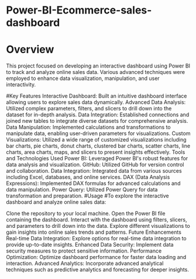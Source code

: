# Power-BI-Ecommerce-sales-dashboard

# Overview
This project focused on developing an interactive dashboard using Power BI to track and analyze online sales data. Various advanced techniques were employed to enhance data visualization, manipulation, and user interactivity.

#Key Features
Interactive Dashboard: Built an intuitive dashboard interface allowing users to explore sales data dynamically.
Advanced Data Analysis: Utilized complex parameters, filters, and slicers to drill down into the dataset for in-depth analysis.
Data Integration: Established connections and joined new tables to integrate diverse datasets for comprehensive analysis.
Data Manipulation: Implemented calculations and transformations to manipulate data, enabling user-driven parameters for visualizations.
Custom Visualizations: Utilized a wide range of customized visualizations including bar charts, pie charts, donut charts, clustered bar charts, scatter charts, line charts, area charts, maps, and slicers to present insights effectively.
Tools and Technologies Used
Power BI: Leveraged Power BI's robust features for data analysis and visualization.
GitHub: Utilized GitHub for version control and collaboration.
Data Integration: Integrated data from various sources including Excel, databases, and online services.
DAX (Data Analysis Expressions): Implemented DAX formulas for advanced calculations and data manipulation.
Power Query: Utilized Power Query for data transformation and preparation.
#Usage
#To explore the interactive dashboard and analyze online sales data:

Clone the repository to your local machine.
Open the Power BI file containing the dashboard.
Interact with the dashboard using filters, slicers, and parameters to drill down into the data.
Explore different visualizations to gain insights into online sales trends and patterns.
Future Enhancements
Real-time Data Integration: Explore options for real-time data integration to provide up-to-date insights.
Enhanced Data Security: Implement data security measures to protect sensitive information.
Performance Optimization: Optimize dashboard performance for faster data loading and interaction.
Advanced Analytics: Incorporate advanced analytical techniques such as predictive analytics and forecasting for deeper insights.
